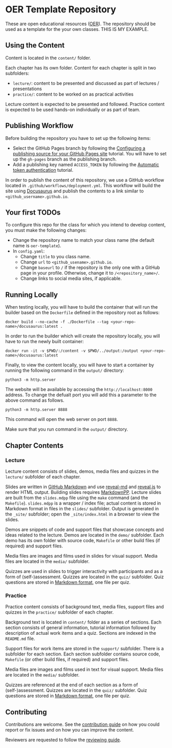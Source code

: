 # OER Template Repository

These are open educational resources ([OER](https://en.wikipedia.org/wiki/Open_educational_resources)).
The repository should be used as a template for the your own classes. THIS IS MY EXAMPLE.

## Using the Content

Content is located in the `content/` folder.

Each chapter has its own folder.
Content for each chapter is split in two subfolders:
* `lecture/`: content to be presented and discussed as part of lectures / presentations
* `practice/`: content to be worked on as practical activities

Lecture content is expected to be presented and followed.
Practice content is expected to be used hands-on individually or as part of team.

## Publishing Workflow

Before building the repository you have to set up the following items:

* Select the GitHub Pages branch by following the [Configuring a publishing source for your GitHub Pages site](https://docs.github.com/en/pages/getting-started-with-github-pages/configuring-a-publishing-source-for-your-github-pages-site) tutorial.
   You will have to set up the `gh-pages` branch as the publishing branch.
* Add a publishing key named `ACCESS_TOKEN` by following the [Automatic token authentication](https://docs.github.com/en/actions/security-guides/automatic-token-authentication) tutorial.

In order to publish the content of this repository, we use a GitHub workflow located in `.github/workflows/deployment.yml`.
This workflow will build the site using [Docusaurus](https://docusaurus.io/) and publish the contents to a link similar to `<github_username>.github.io`.

## Your first TODOs

To configure this repo for the class for which you intend to develop content, you must make the following changes:

* Change the repository name to match your class name (the default name is `oer-template`).
* In `config.yaml`:
  * Change `title` to you class name.
  * Change `url` to `<github_usename>.github.io`.
  * Change `baseurl` to `/` if the repository is the only one with a GitHub page in your profile.
     Otherwise, change it to `/<repository_name>/`.
  * Change links to social media sites, if applicable.

## Running Locally

When testing locally, you will have to build the container that will run the builder based on the `Dockerfile` defined in the repository root as follows:

```
docker build --no-cache -f ./Dockerfile --tag <your-repo-name>/docusaurus:latest .
```

In order to run the builder which will create the repository locally, you will have to run the newly built container:

```
docker run -it -v $PWD/:/content -v $PWD/../output:/output <your-repo-name>/docusaurus:latest
```

Finally, to view the content locally, you will have to start a container by running the following command in the `output/` directory:

```
python3 -m http.server
```

The website will be available by accessing the `http://localhost:8000` address.
To change the defualt port you will add this a parameter to the above command as follows.

```
python3 -m http.server 8888
```

This command will open the web server on port `8888`.

Make sure that you run command in the `output/` directory.


## Chapter Contents

### Lecture

Lecture content consists of slides, demos, media files and quizzes in the `lecture/` subfolder of each chapter.

Slides are written in [GitHub Markdown](https://guides.github.com/features/mastering-markdown/) and use [reveal-md](https://github.com/webpro/reveal-md) and [reveal.js](https://revealjs.com/) to render HTML output.
Building slides requires [MarkdownPP](https://github.com/amyreese/markdown-pp).
Lecture slides are built from the `slides.mdpp` file using the `make` command (and the `Makefile`).
`slides.mdpp` is a wrapper / index file;
actual content is stored in Markdown format in files in the `slides/` subfolder.
Output is generated in the `_site/` subfolder;
open the `_site/index.html` in a browser to view the slides.

Demos are snippets of code and support files that showcase concepts and ideas related to the lecture.
Demos are located in the `demo/` subfolder.
Each demo has its own folder with source code, `Makefile` or other build files (if required) and support files.

Media files are images and films used in slides for visual support.
Media files are located in the `media/` subfolder.

Quizzes are used in slides to trigger interactivity with participants and as a form of (self-)assessment.
Quizzes are located in the `quiz/` subfolder.
Quiz questions are stored in [Markdown format](https://guides.github.com/features/mastering-markdown/), one file per quiz.

### Practice

Practice content consists of background text, media files, support files and quizzes in the `practice/` subfolder of each chapter.

Background text is located in `content/` folder as a series of sections.
Each section consists of general information, tutorial information followed by description of actual work items and a quiz.
Sections are indexed in the `README.md` file.

Support files for work items are stored in the `support/` subfolder.
There is a subfolder for each section.
Each section subfolder contains source code, `Makefile` (or other build files, if required) and support files.

Media files are images and films used in text for visual support.
Media files are located in the `media/` subfolder.

Quizzes are referenced at the end of each section as a form of (self-)assessment.
Quizzes are located in the `quiz/` subfolder.
Quiz questions are stored in [Markdown format](https://guides.github.com/features/mastering-markdown/), one file per quiz.

## Contributing

Contributions are welcome.
See the [contribution guide](CONTRIBUTING.md) on how you could report or fix issues and on how you can improve the content.

Reviewers are requested to follow the [reviewing guide](REVIEWING.md).
